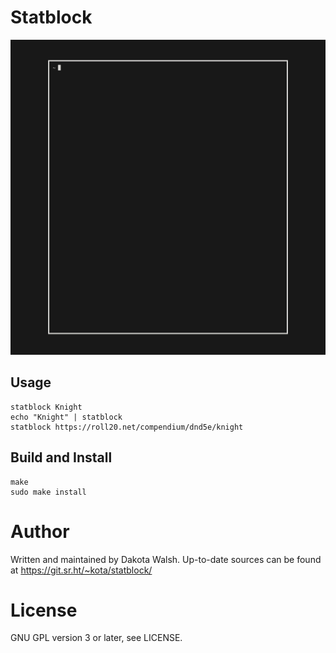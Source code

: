 # Statblock

![usage example](example.webp)

## Usage
```
statblock Knight
echo "Knight" | statblock
statblock https://roll20.net/compendium/dnd5e/knight
```

## Build and Install
```
make
sudo make install
```

# Author
Written and maintained by Dakota Walsh.
Up-to-date sources can be found at https://git.sr.ht/~kota/statblock/

# License
GNU GPL version 3 or later, see LICENSE.
